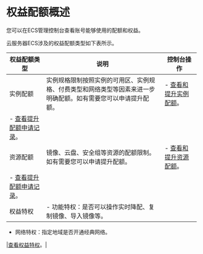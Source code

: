 # 权益配额概述

您可以在ECS管理控制台查看账号能够使用的配额和权益。

云服务器ECS涉及的权益配额类型如下表所示。

|权益配额类型|说明|控制台操作|
|------|--|-----|
|实例配额|实例规格限制按照实例的可用区、实例规格、付费类型和网络类型等因素来进一步明确配额。如有需要您可以申请提升配额。|-   [查看和提升实例配额](/intl.zh-CN/标签与资源/资源/权益配额/查看和提升实例配额.md)。
-   [查看提升配额申请记录]()。 |
|资源配额|镜像、云盘、安全组等资源的配额限制。如有需要您可以申请提升配额。|-   [查看和提升资源配额]()。
-   [查看提升配额申请记录]()。 |
|权益特权|-   功能特权：是否可以操作实时降配、复制镜像、导入镜像等。
-   网络特权：指定地域是否开通经典网络。

|[查看权益特权]()。|


